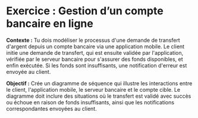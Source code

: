 # Exercice : Gestion d’un compte bancaire en ligne

**Contexte :**
Tu dois modéliser le processus d'une demande de transfert d'argent depuis un compte bancaire via une application mobile. Le client initie une demande de transfert, qui est ensuite validée par l'application, vérifiée par le serveur bancaire pour s'assurer des fonds disponibles, et enfin exécutée. Si les fonds sont insuffisants, une notification d'erreur est envoyée au client.

**Objectif :**
Crée un diagramme de séquence qui illustre les interactions entre le client, l'application mobile, le serveur bancaire et le compte cible. Le diagramme doit inclure des situations où le transfert est validé avec succès ou échoue en raison de fonds insuffisants, ainsi que les notifications correspondantes envoyées au client.
